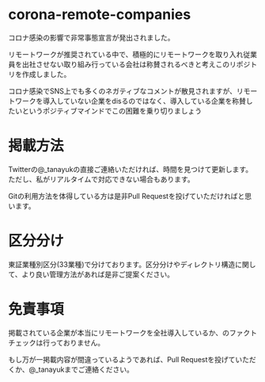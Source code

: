 # corona-remote-companies
コロナ感染の影響で非常事態宣言が発出されました。

リモートワークが推奨されている中で、積極的にリモートワークを取り入れ従業員を出社させない取り組み行っている会社は称賛されるべきと考えこのリポジトリを作成しました。

コロナ感染でSNS上でも多くのネガティブなコメントが散見されますが、リモートワークを導入していない企業をdisるのではなく、導入している企業を称賛したいというポジティブマインドでこの困難を乗り切りましょう

# 掲載方法
Twitterの@_tanayukの直接ご連絡いただければ、時間を見つけて更新します。ただし、私がリアルタイムで対応できない場合もあります。

Gitの利用方法を体得している方は是非Pull Requestを投げていただければと思います。

# 区分分け
東証業種別区分(33業種)で分けております。区分分けやディレクトリ構造に関して、より良い管理方法があれば是非ご提案ください。

# 免責事項
掲載されている企業が本当にリモートワークを全社導入しているか、のファクトチェックは行っておりません。

もし万が一掲載内容が間違っているようであれば、Pull Requestを投げていただくか、@_tanayukまでご連絡ください。